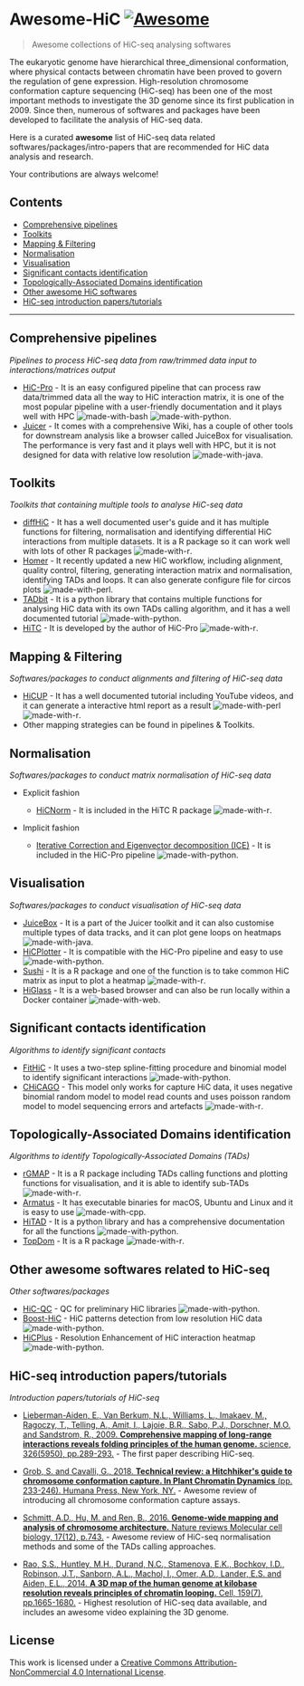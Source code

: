 # Awesome-HiC [![Awesome](https://awesome.re/badge.svg)](https://awesome.re)

> Awesome collections of HiC-seq analysing softwares

The eukaryotic genome have hierarchical three_dimensional conformation, where physical contacts between chromatin have been proved to govern the regulation of gene expression. High-resolution chromosome conformation capture sequencing (HiC-seq) has been one of the most important methods to investigate the 3D genome since its first publication in 2009\. Since then, numerous of softwares and packages have been developed to facilitate the analysis of HiC-seq data.

Here is a curated **awesome** list of HiC-seq data related softwares/packages/intro-papers that are recommended for HiC data analysis and research.

Your contributions are always welcome!

## Contents

- [Comprehensive pipelines](#Comprehensive-pipelines)
- [Toolkits](#Toolkits)
- [Mapping & Filtering](#Mapping-filtering)
- [Normalisation](#Normalisation)
- [Visualisation](#Visualisation)
- [Significant contacts identification](#Significant-contacts-identification)
- [Topologically-Associated Domains identification](#Topologically-associated-domains-identification)
- [Other awesome HiC softwares](#Other-awesome-softwares-related-to-HiC-seq)
- [HiC-seq introduction papers/tutorials](#HiC-seq-introduction-papers/tutorials)

--------------------------------------------------------------------------------

## Comprehensive pipelines

_Pipelines to process HiC-seq data from raw/trimmed data input to interactions/matrices output_

- [HiC-Pro](https://github.com/nservant/HiC-Pro) - It is an easy configured pipeline that can process raw data/trimmed data all the way to HiC interaction matrix, it is one of the most popular pipeline with a user-friendly documentation and it plays well with HPC ![made-with-bash](https://img.shields.io/badge/Bash-1f425f.svg) ![made-with-python](https://img.shields.io/badge/Python-organge.svg).
- [Juicer](https://github.com/aidenlab/juicer) - It comes with a comprehensive Wiki, has a couple of other tools for downstream analysis like a browser called JuiceBox for visualisation. The performance is very fast and it plays well with HPC, but it is not designed for data with relative low resolution ![made-with-java](https://img.shields.io/badge/Java-yellow.svg).

## Toolkits

_Toolkits that containing multiple tools to analyse HiC-seq data_

- [diffHiC](http://www.bioconductor.org/packages/release/bioc/html/diffHic.html) - It has a well documented user's guide and it has multiple functions for filtering, normalisation and identifying differential HiC interactions from multiple datasets. It is a R package so it can work well with lots of other R packages ![made-with-r](https://img.shields.io/badge/R-blue.svg).
- [Homer](http://homer.ucsd.edu/homer/interactions/) - It recently updated a new HiC workflow, including alignment, quality control, filtering, generating interaction matrix and normalisation, identifying TADs and loops. It can also generate configure file for circos plots ![made-with-perl](https://img.shields.io/badge/Perl-green.svg).
- [TADbit](https://github.com/3DGenomes/TADbit) - It is a python library that contains multiple functions for analysing HiC data with its own TADs calling algorithm, and it has a well documented tutorial ![made-with-python](https://img.shields.io/badge/Python-organge.svg).
- [HiTC](https://bioconductor.org/packages/release/bioc/html/HiTC.html) - It is developed by the author of HiC-Pro ![made-with-r](https://img.shields.io/badge/R-blue.svg).

## Mapping & Filtering

_Softwares/packages to conduct alignments and filtering of HiC-seq data_

- [HiCUP](https://www.bioinformatics.babraham.ac.uk/projects/hicup/) - It has a well documented tutorial including YouTube videos, and it can generate a interactive html report as a result ![made-with-perl](https://img.shields.io/badge/Perl-green.svg) ![made-with-r](https://img.shields.io/badge/R-blue.svg).
- Other mapping strategies can be found in pipelines & Toolkits.

## Normalisation

_Softwares/packages to conduct matrix normalisation of HiC-seq data_

- Explicit fashion

  - [HiCNorm](http://www.people.fas.harvard.edu/~junliu/HiCNorm/) - It is included in the HiTC R package ![made-with-r](https://img.shields.io/badge/R-blue.svg).

- Implicit fashion

  - [Iterative Correction and Eigenvector decomposition (ICE)](https://bitbucket.org/mirnylab/hiclib) - It is included in the HiC-Pro pipeline ![made-with-python](https://img.shields.io/badge/Python-organge.svg).

## Visualisation

_Softwares/packages to conduct visualisation of HiC-seq data_

- [JuiceBox](https://github.com/aidenlab/Juicebox) - It is a part of the Juicer toolkit and it can also customise multiple types of data tracks, and it can plot gene loops on heatmaps ![made-with-java](https://img.shields.io/badge/Java-yellow.svg).
- [HiCPlotter](https://github.com/kcakdemir/HiCPlotter) - It is compatible with the HiC-Pro pipeline and easy to use ![made-with-python](https://img.shields.io/badge/Python-organge.svg).
- [Sushi](https://bioconductor.org/packages/release/bioc/html/Sushi.html) - It is a R package and one of the function is to take common HiC matrix as input to plot a heatmap ![made-with-r](https://img.shields.io/badge/R-blue.svg).
- [HiGlass](http://higlass.io/) - It is a web-based browser and can also be run locally within a Docker container ![made-with-web](https://img.shields.io/badge/Web-based-brown.svg).

## Significant contacts identification

_Algorithms to identify significant contacts_

- [FitHiC](https://github.com/ay-lab/fithic) - It uses a two-step spline-fitting procedure and binomial model to identify significant interactions ![made-with-python](https://img.shields.io/badge/Python-organge.svg).
- [CHiCAGO](http://regulatorygenomicsgroup.org/chicago) - This model only works for capture HiC data, it uses negative binomial random model to model read counts and uses poisson random model to model sequencing errors and artefacts ![made-with-r](https://img.shields.io/badge/R-blue.svg).

## Topologically-Associated Domains identification

_Algorithms to identify Topologically-Associated Domains (TADs)_

- [rGMAP](https://github.com/wbaopaul/rGMAP) - It is a R package including TADs calling functions and plotting functions for visualisation, and it is able to identify sub-TADs ![made-with-r](https://img.shields.io/badge/R-blue.svg).
- [Armatus](https://github.com/kingsfordgroup/armatus) - It has executable binaries for macOS, Ubuntu and Linux and it is easy to use ![made-with-cpp](https://img.shields.io/badge/Cpp-black.svg).
- [HiTAD](https://github.com/XiaoTaoWang/TADLib) - It is a python library and has a comprehensive documentation for all the functions ![made-with-python](https://img.shields.io/badge/Python-organge.svg).
- [TopDom](http://zhoulab.usc.edu/TopDom/) - It is a R package ![made-with-r](https://img.shields.io/badge/R-blue.svg).

## Other awesome softwares related to HiC-seq

_Other softwares/packages_

- [HiC-QC](https://github.com/ningbioinfostruggling/HiC-QC) - QC for preliminary HiC libraries ![made-with-python](https://img.shields.io/badge/Python-organge.svg).
- [Boost-HiC](https://github.com/LeopoldC/Boost-HiC) - HiC patterns detection from low resolution HiC data ![made-with-python](https://img.shields.io/badge/Python-organge.svg).
- [HiCPlus](https://github.com/zhangyan32/HiCPlus) - Resolution Enhancement of HiC interaction heatmap ![made-with-python](https://img.shields.io/badge/Python-organge.svg).

## HiC-seq introduction papers/tutorials

_Introduction papers/tutorials of HiC-seq_

- [Lieberman-Aiden, E., Van Berkum, N.L., Williams, L., Imakaev, M., Ragoczy, T., Telling, A., Amit, I., Lajoie, B.R., Sabo, P.J., Dorschner, M.O. and Sandstrom, R., 2009\. **Comprehensive mapping of long-range interactions reveals folding principles of the human genome.** science, 326(5950), pp.289-293.](http://science.sciencemag.org/content/326/5950/289) - The first paper describing HiC-seq.

- [Grob, S. and Cavalli, G., 2018\. **Technical review: a Hitchhiker's guide to chromosome conformation capture. In Plant Chromatin Dynamics** (pp. 233-246). Humana Press, New York, NY.](https://link.springer.com/protocol/10.1007/978-1-4939-7318-7_14) - Awesome review of introducing all chromosome conformation capture assays.

- [Schmitt, A.D., Hu, M. and Ren, B., 2016\. **Genome-wide mapping and analysis of chromosome architecture.** Nature reviews Molecular cell biology, 17(12), p.743.](https://www.nature.com/articles/nrm.2016.104#ref85) - Awesome review of HiC-seq normalisation methods and some of the TADs calling approaches.

- [Rao, S.S., Huntley, M.H., Durand, N.C., Stamenova, E.K., Bochkov, I.D., Robinson, J.T., Sanborn, A.L., Machol, I., Omer, A.D., Lander, E.S. and Aiden, E.L., 2014\. **A 3D map of the human genome at kilobase resolution reveals principles of chromatin looping.** Cell, 159(7), pp.1665-1680.](https://www.sciencedirect.com/science/article/pii/S0092867414014974?via%3Dihub) - Highest resolution of HiC-seq data available, and includes an awesome video explaining the 3D genome.

## License

This work is licensed under a [Creative Commons Attribution-NonCommercial 4.0 International License](https://creativecommons.org/licenses/by-nc/4.0/).
